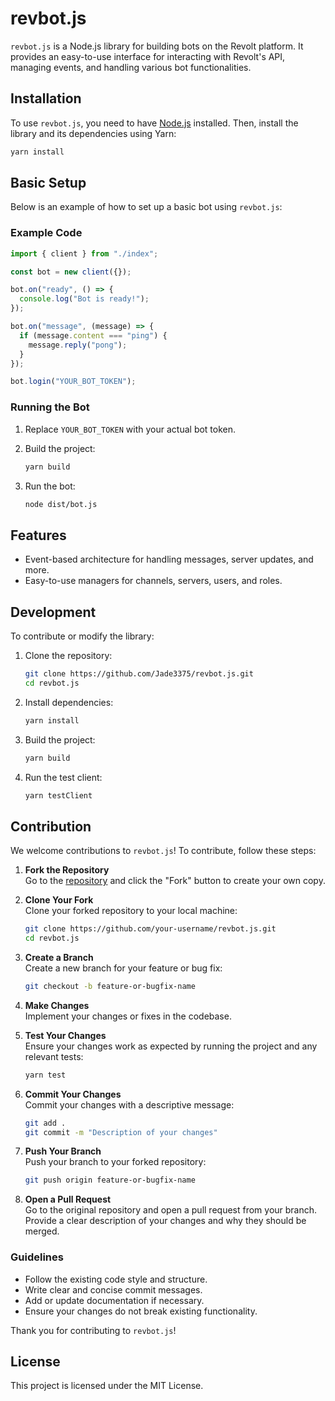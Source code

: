 # revbot.js

`revbot.js` is a Node.js library for building bots on the Revolt platform. It provides an easy-to-use interface for interacting with Revolt's API, managing events, and handling various bot functionalities.

## Installation

To use `revbot.js`, you need to have [Node.js](https://nodejs.org/) installed. Then, install the library and its dependencies using Yarn:

```bash
yarn install
```

## Basic Setup

Below is an example of how to set up a basic bot using `revbot.js`:

### Example Code

```ts
import { client } from "./index";

const bot = new client({});

bot.on("ready", () => {
  console.log("Bot is ready!");
});

bot.on("message", (message) => {
  if (message.content === "ping") {
    message.reply("pong");
  }
});

bot.login("YOUR_BOT_TOKEN");
```

### Running the Bot

1. Replace `YOUR_BOT_TOKEN` with your actual bot token.
2. Build the project:

   ```bash
   yarn build
   ```

3. Run the bot:

   ```bash
   node dist/bot.js
   ```

## Features

- Event-based architecture for handling messages, server updates, and more.
- Easy-to-use managers for channels, servers, users, and roles.

## Development

To contribute or modify the library:

1. Clone the repository:

   ```bash
   git clone https://github.com/Jade3375/revbot.js.git
   cd revbot.js
   ```

2. Install dependencies:

   ```bash
   yarn install
   ```

3. Build the project:

   ```bash
   yarn build
   ```

4. Run the test client:

   ```bash
   yarn testClient
   ```

## Contribution

We welcome contributions to `revbot.js`! To contribute, follow these steps:

1. **Fork the Repository**  
   Go to the [repository](https://github.com/your-repo/revbot.js) and click the "Fork" button to create your own copy.

2. **Clone Your Fork**  
   Clone your forked repository to your local machine:

   ```bash
   git clone https://github.com/your-username/revbot.js.git
   cd revbot.js
   ```

3. **Create a Branch**  
   Create a new branch for your feature or bug fix:

   ```bash
   git checkout -b feature-or-bugfix-name
   ```

4. **Make Changes**  
   Implement your changes or fixes in the codebase.

5. **Test Your Changes**  
   Ensure your changes work as expected by running the project and any relevant tests:

   ```bash
   yarn test
   ```

6. **Commit Your Changes**  
   Commit your changes with a descriptive message:

   ```bash
   git add .
   git commit -m "Description of your changes"
   ```

7. **Push Your Branch**  
   Push your branch to your forked repository:

   ```bash
   git push origin feature-or-bugfix-name
   ```

8. **Open a Pull Request**  
   Go to the original repository and open a pull request from your branch. Provide a clear description of your changes and why they should be merged.

### Guidelines

- Follow the existing code style and structure.
- Write clear and concise commit messages.
- Add or update documentation if necessary.
- Ensure your changes do not break existing functionality.

Thank you for contributing to `revbot.js`!

## License

This project is licensed under the MIT License.
